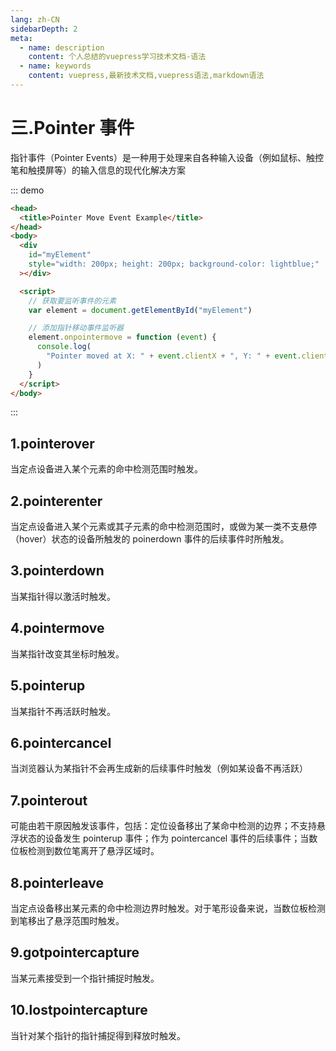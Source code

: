 ```yaml
---
lang: zh-CN
sidebarDepth: 2
meta:
  - name: description
    content: 个人总结的vuepress学习技术文档-语法
  - name: keywords
    content: vuepress,最新技术文档,vuepress语法,markdown语法
---
```


# 三.Pointer 事件

指针事件（Pointer Events）是一种用于处理来自各种输入设备（例如鼠标、触控笔和触摸屏等）的输入信息的现代化解决方案

::: demo

```html
<head>
  <title>Pointer Move Event Example</title>
</head>
<body>
  <div
    id="myElement"
    style="width: 200px; height: 200px; background-color: lightblue;"
  ></div>

  <script>
    // 获取要监听事件的元素
    var element = document.getElementById("myElement")

    // 添加指针移动事件监听器
    element.onpointermove = function (event) {
      console.log(
        "Pointer moved at X: " + event.clientX + ", Y: " + event.clientY
      )
    }
  </script>
</body>
```

:::

## 1.pointerover

当定点设备进入某个元素的命中检测范围时触发。

## 2.pointerenter

当定点设备进入某个元素或其子元素的命中检测范围时，或做为某一类不支悬停（hover）状态的设备所触发的 poinerdown 事件的后续事件时所触发。

## 3.pointerdown

当某指针得以激活时触发。

## 4.pointermove

当某指针改变其坐标时触发。

## 5.pointerup

当某指针不再活跃时触发。

## 6.pointercancel

当浏览器认为某指针不会再生成新的后续事件时触发（例如某设备不再活跃）

## 7.pointerout

可能由若干原因触发该事件，包括：定位设备移出了某命中检测的边界；不支持悬浮状态的设备发生 pointerup 事件；作为 pointercancel 事件的后续事件；当数位板检测到数位笔离开了悬浮区域时。

## 8.pointerleave

当定点设备移出某元素的命中检测边界时触发。对于笔形设备来说，当数位板检测到笔移出了悬浮范围时触发。

## 9.gotpointercapture

当某元素接受到一个指针捕捉时触发。

## 10.lostpointercapture

当针对某个指针的指针捕捉得到释放时触发。
